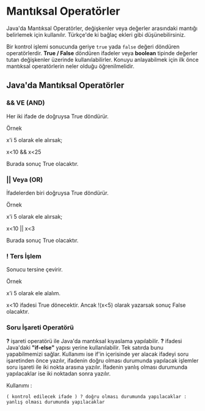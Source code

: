 # Mantıksal Operatörler
Java'da Mantıksal Operatörler, değişkenler veya değerler arasındaki mantığı belirlemek için kullanılır. Türkçe'de ki bağlaç ekleri gibi düşünebilirsiniz.

Bir kontrol işlemi sonucunda geriye `true` yada `false` değeri döndüren operatörlerdir. __True / False__ döndüren ifadeler veya __boolean__ tipinde değerler tutan değişkenler üzerinde kullanılabilirler. Konuyu anlayabilmek için ilk önce mantıksal operatörlerin neler olduğu öğrenilmelidir.

## Java'da Mantıksal Operatörler
### && VE (AND)

Her iki ifade de doğruysa True döndürür.

Örnek

x'i 5 olarak ele alırsak;

x<10 && x<25

Burada sonuç True olacaktır.

### || Veya (OR)

İfadelerden biri doğruysa True döndürür.

Örnek

x'i 5 olarak ele alırsak;

x<10 || x<3

Burada sonuç True olacaktır.

### ! Ters İşlem

Sonucu tersine çevirir.

Örnek

x'i 5 olarak ele alalım.

x<10 ifadesi True dönecektir. Ancak !(x<5) olarak yazarsak sonuç False olacaktır.

### Soru İşareti Operatörü
__?__ işareti operatörü ile Java'da mantıksal kıyaslama yapılabilir. __?__ ifadesi Java'daki __"if-else"__ yapısı yerine kullanılabilir. Tek satırda bunu yapabilmemizi sağlar. Kullanımı ise if'in içerisinde yer alacak ifadeyi soru işaretinden önce yazılır, ifadenin doğru olması durumunda yapılacak işlemler soru işareti ile iki nokta arasına yazılır. İfadenin yanlış olması durumunda yapılacaklar ise iki noktadan sonra yazılır.

Kullanımı :

`( kontrol edilecek ifade ) ? doğru olması durumunda yapılacaklar : yanlış olması durumunda yapılacaklar`

